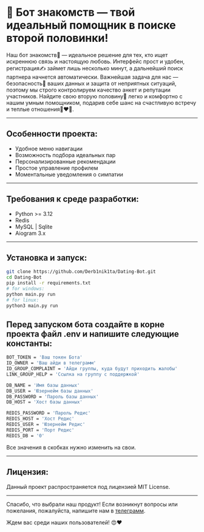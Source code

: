 # 🩵 Бот знакомств — твой идеальный помощник в поиске второй половинки!

Наш бот знакомств💖 — идеальное решение для тех, кто ищет искреннюю связь и настоящую любовь. Интерфейс прост и удобен, регистрация✍️ займет лишь несколько минут, а дальнейший поиск партнера начнется автоматически. Важнейшая задача для нас — безопасность🔐 ваших данных и защита от неприятных ситуаций, поэтому мы строго контролируем качество анкет и репутации участников. Найдите свою вторую половину💞 легко и комфортно с нашим умным помощником, подарив себе шанс на счастливую встречу и теплые отношения👩‍❤️‍👨.

---

## Особенности проекта:
- Удобное меню навигации
- Возможность подбора идеальных пар
- Персонализированные рекомендации
- Простое управление профилем
- Моментальные уведомления о симпатии

---

## Требования к среде разработки:
- Python >= 3.12
- Redis
- MySQL | Sqlite
- Aiogram 3.x

---

## Установка и запуск:
```bash
git clone https://github.com/Derb1nik1ta/Dating-Bot.git
cd Dating-Bot
pip install -r requirements.txt
# for windows:
python main.py run
# for linux:
python3 main.py run
```

## Перед запуском бота создайте в корне проекта файл .env и напишите следующие константы:
```bash
BOT_TOKEN = 'Ваш токен Бота'
ID_OWNER = 'Ваш айди в телеграмм'
ID_GROUP_COMPLAINT = 'Айди группы, куда будут приходить жалобы'
LINK_GROUP_HELP = 'Ссылка на группу с поддержкой'

DB_NAME = 'Имя базы данных'
DB_USER = 'Юзернейм базы данных'
DB_PASSWORD = 'Пароль базы данных'
DB_HOST = 'Хост базы данных'

REDIS_PASSWORD = 'Пароль Редис'
REDIS_HOST = 'Хост Редис'
REDIS_USER = 'Юзернейм Редис'
REDIS_PORT = 'Порт Редис'
REDIS_DB = '0'
```
Все значения в скобках нужно изменить на свои.

---

## Лицензия:
Данный проект распространяется под лицензией MIT License.

---

Спасибо, что выбрали наш продукт! Если возникнут вопросы или пожелания, пожалуйста, напишите нам в [телеграмм](https://t.me/dfbffc).

Ждем вас среди наших пользователей! 😍❤️